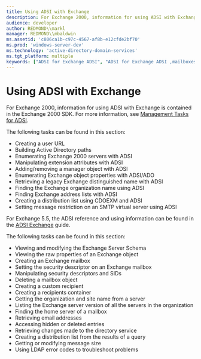 ```yaml
---
title: Using ADSI with Exchange
description: For Exchange 2000, information for using ADSI with Exchange is contained in the Exchange 2000 SDK. For more information, see Management Tasks for ADSI.
audience: developer
author: REDMOND\\markl
manager: REDMOND\\mbaldwin
ms.assetid: 'c806ca1b-c97c-4567-af8b-e12cfde2bf70'
ms.prod: 'windows-server-dev'
ms.technology: 'active-directory-domain-services'
ms.tgt_platform: multiple
keywords: ["ADSI for Exchange ADSI", "ADSI for Exchange ADSI ,mailboxes", "ADSI for Exchange ADSI ,mailboxes,creating", "ADSI for Exchange ADSI ,mailboxes,deleting", "ADSI for Exchange ADSI ,mailboxes,setting security descriptor on", "ADSI for Exchange ADSI ,mailboxes,finding home server for", "ADSI for Exchange ADSI ,getting and modifying messages", "ADSI for Exchange ADSI ,security descriptors", "ADSI for Exchange ADSI ,security descriptors,manipulating", "ADSI for Exchange ADSI ,security descriptors,setting", "ADSI for Exchange ADSI ,recipients container", "ADSI for Exchange ADSI , viewing Exchange object properties", "ADSI for Exchange ADSI ,recipients container,custom", "ADSI for Exchange ADSI ,Exchange Server", "ADSI for Exchange ADSI ,Exchange Server,viewing and modifying schema", "ADSI for Exchange ADSI ,Exchange Server,listing server version", "ADSI for Exchange ADSI ,Exchange Server,organization and site name", "ADSI for Exchange ADSI ,Exchange Server,finding mailbox home server", "ADSI for Exchange ADSI ,email addresses, retrieving", "ADSI for Exchange ADSI ,distribution lists, creating", "ADSI for Exchange ADSI ,hidden or deleted entries", "ADSI for Exchange ADSI ,retrieving directory service changes", "ADSI for Exchange ADSI ,message size", "ADSI for Exchange ADSI ,troubleshooting problems", "mailboxes ADSI", "mailboxes ADSI ,creating", "mailboxes ADSI ,deleting", "mailboxes ADSI ,setting security descriptor on", "mailboxes ADSI ,finding home server for", "messages ADSI ,getting and modifying", "Exchange ADSI", "Exchange ADSI ,mailboxes", "Exchange ADSI ,mailboxes,creating", "Exchange ADSI ,mailboxes,deleting", "Exchange ADSI ,mailboxes,setting security descriptor on", "Exchange ADSI ,mailboxes,finding home server for", "Exchange ADSI ,getting and modifying messages", "Exchange ADSI ,security descriptors", "Exchange ADSI ,security descriptors,manipulating", "Exchange ADSI ,security descriptors,setting", "Exchange ADSI ,recipients container", "Exchange ADSI , viewing Exchange object properties", "Exchange ADSI ,recipients container,custom", "Exchange ADSI ,Exchange Server", "Exchange ADSI ,Exchange Server,viewing and modifying schema", "Exchange ADSI ,Exchange Server,listing server version", "Exchange ADSI ,Exchange Server,organization and site name", "Exchange ADSI ,Exchange Server,finding mailbox home server", "Exchange ADSI ,email addresses, retrieving", "Exchange ADSI ,distribution lists, creating", "Exchange ADSI ,hidden or deleted entries", "Exchange ADSI ,retrieving directory service changes", "Exchange ADSI ,message size", "Exchange ADSI ,troubleshooting problems", "security descriptors ADSI , for Exchange objects"]
---
```


# Using ADSI with Exchange

For Exchange 2000, information for using ADSI with Exchange is contained in the Exchange 2000 SDK. For more information, see [Management Tasks for ADSI](http://go.microsoft.com/fwlink/p/?linkid=83941).

The following tasks can be found in this section:

-   Creating a user URL
-   Building Active Directory paths
-   Enumerating Exchange 2000 servers with ADSI
-   Manipulating extension attributes with ADSI
-   Adding/removing a manager object with ADSI
-   Enumerating Exchange object properties with ADSI/ADO
-   Retrieving a legacy Exchange distinguished name with ADSI
-   Finding the Exchange organization name using ADSI
-   Finding Exchange address lists with ADSI
-   Creating a distribution list using CDOEXM and ADSI
-   Setting message restriction on an SMTP virtual server using ADSI

For Exchange 5.5, the ADSI reference and using information can be found in the [ADSI Exchange](http://go.microsoft.com/fwlink/p/?linkid=83884) guide.

The following tasks can be found in this section:

-   Viewing and modifying the Exchange Server Schema
-   Viewing the raw properties of an Exchange object
-   Creating an Exchange mailbox
-   Setting the security descriptor on an Exchange mailbox
-   Manipulating security descriptors and SIDs
-   Deleting a mailbox object
-   Creating a custom recipient
-   Creating a recipients container
-   Getting the organization and site name from a server
-   Listing the Exchange server version of all the servers in the organization
-   Finding the home server of a mailbox
-   Retrieving email addresses
-   Accessing hidden or deleted entries
-   Retrieving changes made to the directory service
-   Creating a distribution list from the results of a query
-   Getting or modifying message size
-   Using LDAP error codes to troubleshoot problems

 

 




